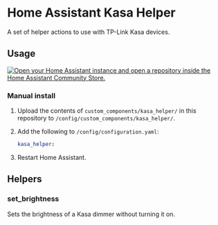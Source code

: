 # Home Assistant Kasa Helper

A set of helper actions to use with TP-Link Kasa devices.

## Usage

[![Open your Home Assistant instance and open a repository inside the Home Assistant Community Store.](https://my.home-assistant.io/badges/hacs_repository.svg)](https://my.home-assistant.io/redirect/hacs_repository/?owner=abraha2d&repository=ha_kasa_helper&category=integration)

### Manual install

1. Upload the contents of `custom_components/kasa_helper/` in this repository to
   `/config/custom_components/kasa_helper/`.

2. Add the following to `/config/configuration.yaml`:

   ```yml
   kasa_helper:
   ```

3. Restart Home Assistant.

## Helpers

### set_brightness

Sets the brightness of a Kasa dimmer without turning it on.
